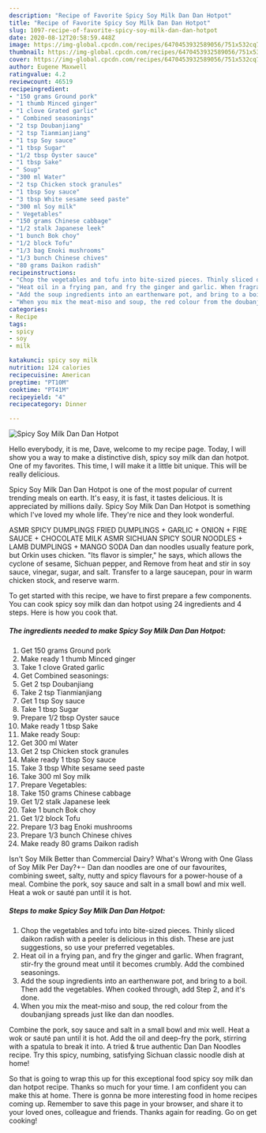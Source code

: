 ```yaml
---
description: "Recipe of Favorite Spicy Soy Milk Dan Dan Hotpot"
title: "Recipe of Favorite Spicy Soy Milk Dan Dan Hotpot"
slug: 1097-recipe-of-favorite-spicy-soy-milk-dan-dan-hotpot
date: 2020-08-12T20:58:59.448Z
image: https://img-global.cpcdn.com/recipes/6470453932589056/751x532cq70/spicy-soy-milk-dan-dan-hotpot-recipe-main-photo.jpg
thumbnail: https://img-global.cpcdn.com/recipes/6470453932589056/751x532cq70/spicy-soy-milk-dan-dan-hotpot-recipe-main-photo.jpg
cover: https://img-global.cpcdn.com/recipes/6470453932589056/751x532cq70/spicy-soy-milk-dan-dan-hotpot-recipe-main-photo.jpg
author: Eugene Maxwell
ratingvalue: 4.2
reviewcount: 46519
recipeingredient:
- "150 grams Ground pork"
- "1 thumb Minced ginger"
- "1 clove Grated garlic"
- " Combined seasonings"
- "2 tsp Doubanjiang"
- "2 tsp Tianmianjiang"
- "1 tsp Soy sauce"
- "1 tbsp Sugar"
- "1/2 tbsp Oyster sauce"
- "1 tbsp Sake"
- " Soup"
- "300 ml Water"
- "2 tsp Chicken stock granules"
- "1 tbsp Soy sauce"
- "3 tbsp White sesame seed paste"
- "300 ml Soy milk"
- " Vegetables"
- "150 grams Chinese cabbage"
- "1/2 stalk Japanese leek"
- "1 bunch Bok choy"
- "1/2 block Tofu"
- "1/3 bag Enoki mushrooms"
- "1/3 bunch Chinese chives"
- "80 grams Daikon radish"
recipeinstructions:
- "Chop the vegetables and tofu into bite-sized pieces. Thinly sliced daikon radish with a peeler is delicious in this dish. These are just suggestions, so use your preferred vegetables."
- "Heat oil in a frying pan, and fry the ginger and garlic. When fragrant, stir-fry the ground meat until it becomes crumbly. Add the combined seasonings."
- "Add the soup ingredients into an earthenware pot, and bring to a boil. Then add the vegetables. When cooked through, add Step 2, and it&#39;s done."
- "When you mix the meat-miso and soup, the red colour from the doubanjiang spreads just like dan dan noodles."
categories:
- Recipe
tags:
- spicy
- soy
- milk

katakunci: spicy soy milk 
nutrition: 124 calories
recipecuisine: American
preptime: "PT10M"
cooktime: "PT41M"
recipeyield: "4"
recipecategory: Dinner

---
```



![Spicy Soy Milk Dan Dan Hotpot](https://img-global.cpcdn.com/recipes/6470453932589056/751x532cq70/spicy-soy-milk-dan-dan-hotpot-recipe-main-photo.jpg)

Hello everybody, it is me, Dave, welcome to my recipe page. Today, I will show you a way to make a distinctive dish, spicy soy milk dan dan hotpot. One of my favorites. This time, I will make it a little bit unique. This will be really delicious.

Spicy Soy Milk Dan Dan Hotpot is one of the most popular of current trending meals on earth. It's easy, it is fast, it tastes delicious. It is appreciated by millions daily. Spicy Soy Milk Dan Dan Hotpot is something which I've loved my whole life. They're nice and they look wonderful.

ASMR SPICY DUMPLINGS FRIED DUMPLINGS + GARLIC + ONION + FIRE SAUCE + CHOCOLATE MILK ASMR SICHUAN SPICY SOUR NOODLES + LAMB DUMPLINGS + MANGO SODA Dan dan noodles usually feature pork, but Orkin uses chicken. &#34;Its flavor is simpler,&#34; he says, which allows the cyclone of sesame, Sichuan pepper, and Remove from heat and stir in soy sauce, vinegar, sugar, and salt. Transfer to a large saucepan, pour in warm chicken stock, and reserve warm.


To get started with this recipe, we have to first prepare a few components. You can cook spicy soy milk dan dan hotpot using 24 ingredients and 4 steps. Here is how you cook that.

<!--inarticleads1-->

##### The ingredients needed to make Spicy Soy Milk Dan Dan Hotpot:

1. Get 150 grams Ground pork
1. Make ready 1 thumb Minced ginger
1. Take 1 clove Grated garlic
1. Get  Combined seasonings:
1. Get 2 tsp Doubanjiang
1. Take 2 tsp Tianmianjiang
1. Get 1 tsp Soy sauce
1. Take 1 tbsp Sugar
1. Prepare 1/2 tbsp Oyster sauce
1. Make ready 1 tbsp Sake
1. Make ready  Soup:
1. Get 300 ml Water
1. Get 2 tsp Chicken stock granules
1. Make ready 1 tbsp Soy sauce
1. Take 3 tbsp White sesame seed paste
1. Take 300 ml Soy milk
1. Prepare  Vegetables:
1. Take 150 grams Chinese cabbage
1. Get 1/2 stalk Japanese leek
1. Take 1 bunch Bok choy
1. Get 1/2 block Tofu
1. Prepare 1/3 bag Enoki mushrooms
1. Prepare 1/3 bunch Chinese chives
1. Make ready 80 grams Daikon radish


Isn&#39;t Soy Milk Better than Commercial Dairy? What&#39;s Wrong with One Glass of Soy Milk Per Day?+− Dan dan noodles are one of our favourites, combining sweet, salty, nutty and spicy flavours for a power-house of a meal. Combine the pork, soy sauce and salt in a small bowl and mix well. Heat a wok or sauté pan until it is hot. 

<!--inarticleads2-->

##### Steps to make Spicy Soy Milk Dan Dan Hotpot:

1. Chop the vegetables and tofu into bite-sized pieces. Thinly sliced daikon radish with a peeler is delicious in this dish. These are just suggestions, so use your preferred vegetables.
1. Heat oil in a frying pan, and fry the ginger and garlic. When fragrant, stir-fry the ground meat until it becomes crumbly. Add the combined seasonings.
1. Add the soup ingredients into an earthenware pot, and bring to a boil. Then add the vegetables. When cooked through, add Step 2, and it&#39;s done.
1. When you mix the meat-miso and soup, the red colour from the doubanjiang spreads just like dan dan noodles.


Combine the pork, soy sauce and salt in a small bowl and mix well. Heat a wok or sauté pan until it is hot. Add the oil and deep-fry the pork, stirring with a spatula to break it into. A tried &amp; true authentic Dan Dan Noodles recipe. Try this spicy, numbing, satisfying Sichuan classic noodle dish at home! 

So that is going to wrap this up for this exceptional food spicy soy milk dan dan hotpot recipe. Thanks so much for your time. I am confident you can make this at home. There is gonna be more interesting food in home recipes coming up. Remember to save this page in your browser, and share it to your loved ones, colleague and friends. Thanks again for reading. Go on get cooking!
